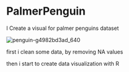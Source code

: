 # PalmerPenguin
I Create a visual for palmer penguins dataset

![penguin-g4982bd3ad_640](https://user-images.githubusercontent.com/88125042/200153343-2777ce99-ed4f-4ff9-92fb-093c89a9b05f.png)

first i clean some data, by removing NA values

then i start to create data visualization with R
